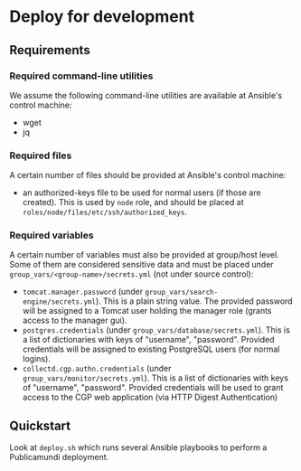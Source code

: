 # Deploy for development #


## Requirements

### Required command-line utilities

We assume the following command-line utilities are available at Ansible's control machine: 

* wget
* jq

### Required files

A certain number of files should be provided at Ansible's control machine:

* an authorized-keys file to be used for normal users (if those are created). This is used
  by `node` role, and should be placed at `roles/node/files/etc/ssh/authorized_keys`.

### Required variables

A certain number of variables must also be provided at group/host level. Some of them are considered 
sensitive data and must be placed under `group_vars/<group-name>/secrets.yml` (not under source control):

 * `tomcat.manager.password` (under `group_vars/search-engine/secrets.yml`).
    This is a plain string value. The provided password will be assigned to a Tomcat user holding the 
    manager role (grants access to the manager gui).
 * `postgres.credentials` (under `group_vars/database/secrets.yml`).
    This is a list of dictionaries with keys of "username", "password". Provided credentials will be 
    assigned to existing PostgreSQL users (for normal logins).
 * `collectd.cgp.authn.credentials` (under `group_vars/monitor/secrets.yml`). 
    This is a list of dictionaries with keys of "username", "password". Provided credentials will be
    used to grant access to the CGP web application (via HTTP Digest Authentication) 

## Quickstart

Look at `deploy.sh` which runs several Ansible playbooks to perform a Publicamundi deployment.

